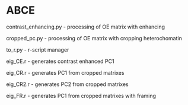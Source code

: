 # ABCE
contrast_enhancing.py - processing of OE matrix with enhancing

cropped_pc.py - processing of OE matrix with cropping heterochomatin

to_r.py - r-script manager

eig_CE.r - generates contrast enhanced PC1

eig_CR.r -  generates PC1 from cropped matrixes

eig_CR2.r - generates PC2 from cropped matrixes

eig_FR.r - generates PC1 from cropped matrixes with framing

